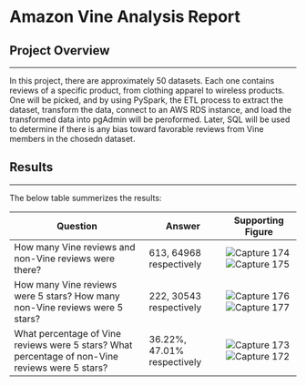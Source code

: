 # Amazon Vine Analysis Report

## Project Overview
---

In this project, there are approximately 50 datasets. Each one contains reviews of a specific product, from clothing apparel to wireless products. One will be picked, and by using PySpark, the ETL process to extract the dataset, transform the data, connect to an AWS RDS instance, and load the transformed data into pgAdmin will be peroformed. Later, SQL will be used to determine if there is any bias toward favorable reviews from Vine members in the chosedn dataset.

## Results
--- 

The below table summerizes the results:

|Question|Answer|Supporting Figure|
|--------|------|-----------------|
|How many Vine reviews and non-Vine reviews were there?|613, 64968 respectively|![Capture 174](https://user-images.githubusercontent.com/59425631/137658128-9ea0cb3f-ee9a-4c38-a992-ae03852136de.PNG) ![Capture 175](https://user-images.githubusercontent.com/59425631/137658145-6f67cbae-e258-47fd-bee7-b577f2cfe6dc.PNG)|
|How many Vine reviews were 5 stars? How many non-Vine reviews were 5 stars?|222, 30543 respectively|![Capture 176](https://user-images.githubusercontent.com/59425631/137658382-7145191c-ab68-4b6b-9c6e-58687c7930d6.PNG)![Capture 177](https://user-images.githubusercontent.com/59425631/137658393-edb9e294-aa25-4171-9f74-6fe235b86a55.PNG)|
|What percentage of Vine reviews were 5 stars? What percentage of non-Vine reviews were 5 stars?|36.22%, 47.01% respectively|![Capture 173](https://user-images.githubusercontent.com/59425631/137658583-70d72eed-5235-4bc8-9efd-8a284a19c673.PNG)![Capture 172](https://user-images.githubusercontent.com/59425631/137658608-6c0ac88b-a02b-49ad-9407-ba4138ca01c9.PNG)|







